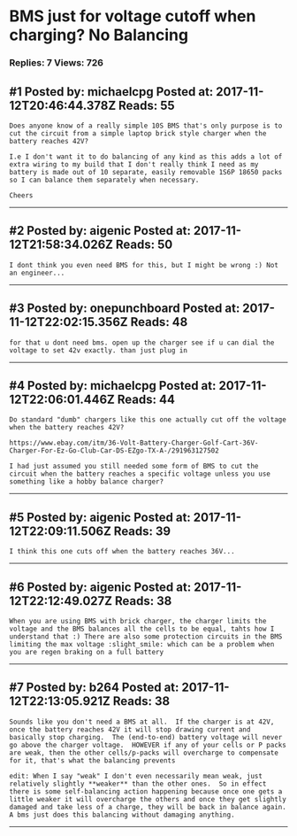 # BMS just for voltage cutoff when charging? No Balancing

### Replies: 7 Views: 726

## \#1 Posted by: michaelcpg Posted at: 2017-11-12T20:46:44.378Z Reads: 55

```
Does anyone know of a really simple 10S BMS that's only purpose is to cut the circuit from a simple laptop brick style charger when the battery reaches 42V? 

I.e I don't want it to do balancing of any kind as this adds a lot of extra wiring to my build that I don't really think I need as my battery is made out of 10 separate, easily removable 1S6P 18650 packs so I can balance them separately when necessary.

Cheers
```

---
## \#2 Posted by: aigenic Posted at: 2017-11-12T21:58:34.026Z Reads: 50

```
I dont think you even need BMS for this, but I might be wrong :) Not an engineer...
```

---
## \#3 Posted by: onepunchboard Posted at: 2017-11-12T22:02:15.356Z Reads: 48

```
for that u dont need bms. open up the charger see if u can dial the voltage to set 42v exactly. than just plug in
```

---
## \#4 Posted by: michaelcpg Posted at: 2017-11-12T22:06:01.446Z Reads: 44

```
Do standard "dumb" chargers like this one actually cut off the voltage when the battery reaches 42V? 

https://www.ebay.com/itm/36-Volt-Battery-Charger-Golf-Cart-36V-Charger-For-Ez-Go-Club-Car-DS-EZgo-TX-A-/291963127502

I had just assumed you still needed some form of BMS to cut the circuit when the battery reaches a specific voltage unless you use something like a hobby balance charger?
```

---
## \#5 Posted by: aigenic Posted at: 2017-11-12T22:09:11.506Z Reads: 39

```
I think this one cuts off when the battery reaches 36V...
```

---
## \#6 Posted by: aigenic Posted at: 2017-11-12T22:12:49.027Z Reads: 38

```
When you are using BMS with brick charger, the charger limits the voltage and the BMS balances all the cells to be equal, tahts how I understand that :) There are also some protection circuits in the BMS limiting the max voltage :slight_smile: which can be a problem when you are regen braking on a full battery
```

---
## \#7 Posted by: b264 Posted at: 2017-11-12T22:13:05.921Z Reads: 38

```
Sounds like you don't need a BMS at all.  If the charger is at 42V, once the battery reaches 42V it will stop drawing current and basically stop charging.  The (end-to-end) battery voltage will never go above the charger voltage.  HOWEVER if any of your cells or P packs are weak, then the other cells/p-packs will overcharge to compensate for it, that's what the balancing prevents

edit: When I say "weak" I don't even necessarily mean weak, just relatively slightly **weaker** than the other ones.  So in effect there is some self-balancing action happening because once one gets a little weaker it will overcharge the others and once they get slightly damaged and take less of a charge, they will be back in balance again.  A bms just does this balancing without damaging anything.
```

---
